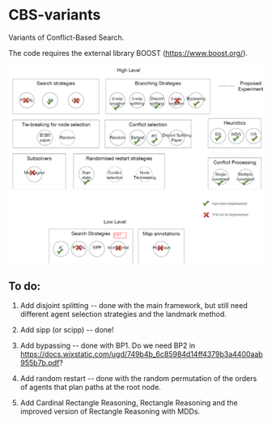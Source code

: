 # CBS-variants
Variants of Conflict-Based Search.
 
 The code requires the external library BOOST (https://www.boost.org/).
 
 
![overview](./overview.png "overview")
 
## To do:

1. Add disjoint splitting -- done with the main framework, but still need different agent selection strategies and the landmark method.

2. Add sipp (or scipp) -- done!

3. Add bypassing -- done with BP1. Do we need BP2 in https://docs.wixstatic.com/ugd/749b4b_6c85984d14ff4379b3a4400aab955b7b.pdf?

4. Add random restart -- done with the random permutation of the orders of agents that plan paths at the root node.

5. Add Cardinal Rectangle Reasoning, Rectangle Reasoning and the improved version of Rectangle Reasoning with MDDs.
